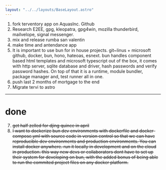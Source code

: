 ```yaml
---
layout: "../../layouts/BaseLayout.astro"
---
```


1. fork terventory app on AquasInc. Github
2. Research E2EE, gpg, kleopatra, gpg4win, mozilla thunderbird, mailvelope, signal messenger.
3. mix and release rumba san valentin
4. make time and antendance app
5. It is important to use bun for in house projects. git~linus + microsoft github,  docker, bun, hono, hateoas, esnext. bun handles component based html templates and microsoft typescript out of the box, it comes with http server, sqlite database and driver, hash passwords and verify password hashes. On top of that it is a runtime, module bundler, package manager and, test runner all in one.
6. push last 2 months of mortgage to the end
7. Migrate tervi to astro
---
# done
7. ~~get half zelled for djing quince in april~~
8. ~~I want to dockerize bun dev environments with dockerfile and docker-compose.yml with source code in version control so that we can have reproducible dev environments and production environments. You can install docker anywhere. run it locally in development and on the cloud in production. this way new devs or collaborators dont have to set up their system for developing on bun, with the added bonus of being able to run the commited project files on any docker platform.~~

